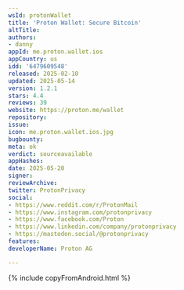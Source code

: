 ```yaml
---
wsId: protonWallet
title: 'Proton Wallet: Secure Bitcoin'
altTitle: 
authors:
- danny
appId: me.proton.wallet.ios
appCountry: us
idd: '6479609548'
released: 2025-02-10
updated: 2025-05-14
version: 1.2.1
stars: 4.4
reviews: 39
website: https://proton.me/wallet
repository: 
issue: 
icon: me.proton.wallet.ios.jpg
bugbounty: 
meta: ok
verdict: sourceavailable
appHashes: 
date: 2025-05-20
signer: 
reviewArchive: 
twitter: ProtonPrivacy
social:
- https://www.reddit.com/r/ProtonMail
- https://www.instagram.com/protonprivacy
- https://www.facebook.com/Proton
- https://www.linkedin.com/company/protonprivacy
- https://mastodon.social/@protonprivacy
features: 
developerName: Proton AG

---
```


{% include copyFromAndroid.html %}